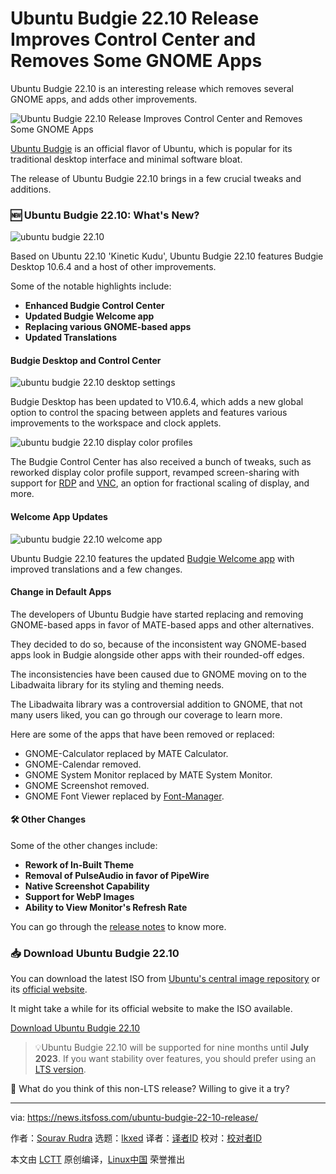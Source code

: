 [#]: subject: "Ubuntu Budgie 22.10 Release Improves Control Center and Removes Some GNOME Apps"
[#]: via: "https://news.itsfoss.com/ubuntu-budgie-22-10-release/"
[#]: author: "Sourav Rudra https://news.itsfoss.com/author/sourav/"
[#]: collector: "lkxed"
[#]: translator: "littlebirdnest"
[#]: reviewer: " "
[#]: publisher: " "
[#]: url: " "

Ubuntu Budgie 22.10 Release Improves Control Center and Removes Some GNOME Apps
======

Ubuntu Budgie 22.10 is an interesting release which removes several GNOME apps, and adds other improvements.

![Ubuntu Budgie 22.10 Release Improves Control Center and Removes Some GNOME Apps][1]

[Ubuntu Budgie][2] is an official flavor of Ubuntu, which is popular for its traditional desktop interface and minimal software bloat.

The release of Ubuntu Budgie 22.10 brings in a few crucial tweaks and additions.

### 🆕 Ubuntu Budgie 22.10: What's New?

![ubuntu budgie 22.10][3]

Based on Ubuntu 22.10 'Kinetic Kudu', Ubuntu Budgie 22.10 features Budgie Desktop 10.6.4 and a host of other improvements.

Some of the notable highlights include:

- **Enhanced Budgie Control Center**
- **Updated Budgie Welcome app**
- **Replacing various GNOME-based apps**
- **Updated Translations**

#### Budgie Desktop and Control Center

![ubuntu budgie 22.10 desktop settings][4]

Budgie Desktop has been updated to V10.6.4, which adds a new global option to control the spacing between applets and features various improvements to the workspace and clock applets.

![ubuntu budgie 22.10 display color profiles][5]

The Budgie Control Center has also received a bunch of tweaks, such as reworked display color profile support, revamped screen-sharing with support for [RDP][6] and [VNC][7], an option for fractional scaling of display, and more.

#### Welcome App Updates

![ubuntu budgie 22.10 welcome app][8]

Ubuntu Budgie 22.10 features the updated [Budgie Welcome app][9] with improved translations and a few changes.

#### Change in Default Apps

The developers of Ubuntu Budgie have started replacing and removing GNOME-based apps in favor of MATE-based apps and other alternatives.

They decided to do so, because of the inconsistent way GNOME-based apps look in Budgie alongside other apps with their rounded-off edges.

The inconsistencies have been caused due to GNOME moving on to the Libadwaita library for its styling and theming needs.

The Libadwaita library was a controversial addition to GNOME, that not many users liked, you can go through our coverage to learn more.

Here are some of the apps that have been removed or replaced:

- GNOME-Calculator replaced by MATE Calculator.
- GNOME-Calendar removed.
- GNOME System Monitor replaced by MATE System Monitor.
- GNOME Screenshot removed.
- GNOME Font Viewer replaced by [Font-Manager][10].

#### 🛠️ Other Changes

Some of the other changes include:

- **Rework of In-Built Theme**
- **Removal of PulseAudio in favor of PipeWire**
- **Native Screenshot Capability**
- **Support for WebP Images**
- **Ability to View Monitor's Refresh Rate**

You can go through the [release notes][11] to know more.

### 📥 Download Ubuntu Budgie 22.10

You can download the latest ISO from [Ubuntu's central image repository][12] or its [official website][13].

It might take a while for its official website to make the ISO available.

[Download Ubuntu Budgie 22.10][13]

> 💡Ubuntu Budgie 22.10 will be supported for nine months until **July 2023**. If you want stability over features, you should prefer using an [LTS version][14].

💬 What do you think of this non-LTS release? Willing to give it a try?

--------------------------------------------------------------------------------

via: https://news.itsfoss.com/ubuntu-budgie-22-10-release/

作者：[Sourav Rudra][a]
选题：[lkxed][b]
译者：[译者ID](https://github.com/译者ID)
校对：[校对者ID](https://github.com/校对者ID)

本文由 [LCTT](https://github.com/LCTT/TranslateProject) 原创编译，[Linux中国](https://linux.cn/) 荣誉推出

[a]: https://news.itsfoss.com/author/sourav/
[b]: https://github.com/lkxed
[1]: https://news.itsfoss.com/content/images/size/w1200/2022/10/ubuntu-budgie-22-10-release.png
[2]: https://ubuntubudgie.org/
[3]: https://news.itsfoss.com/content/images/2022/10/Ubuntu_Budgie_22.10.png
[4]: https://news.itsfoss.com/content/images/2022/10/Ubuntu_Budgie_22.10_Desktop_Settings.png
[5]: https://news.itsfoss.com/content/images/2022/10/Ubuntu_Budgie_22.10_Color_Profiles.png
[6]: https://en.wikipedia.org/wiki/Remote_Desktop_Protocol
[7]: https://en.wikipedia.org/wiki/Virtual_Network_Computing
[8]: https://news.itsfoss.com/content/images/2022/10/Ubuntu_Budgie_22.10_Welcome.png
[9]: https://ubuntubudgie.org/2022/02/quick-overview-of-budgie-welcome-application/
[10]: https://itsfoss.com/font-manager/
[11]: https://ubuntubudgie.org/2022/09/ubuntu-budgie-22-10-release-notes/
[12]: https://cdimage.ubuntu.com/ubuntu-budgie/releases/22.10/
[13]: https://ubuntubudgie.org/downloads/
[14]: https://itsfoss.com/long-term-support-lts/

